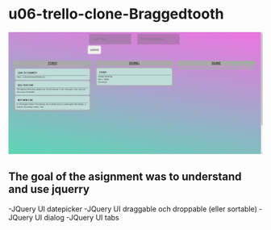 # u06-trello-clone-Braggedtooth

![image](unknown.png)

## The goal of the asignment was to understand and use jquerry

-JQuery UI datepicker
-JQuery UI draggable och droppable (eller sortable)
-JQuery UI dialog
-JQuery UI tabs
